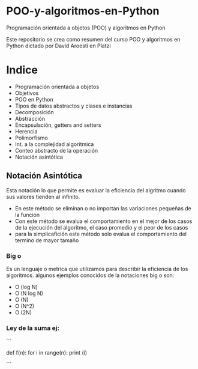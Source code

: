 # POO-y-algoritmos-en-Python

Programación orientada a objetos (POO) y algoritmos en Python

Este repositorio se crea como resumen del curso POO y algoritmos en Python dictado por David Aroesti en Platzi

# Indice
- Programación orientada a objetos
 - Objetivos
 - POO en Python
 - Tipos de datos abstractos y clases e instancias
 - Decomposición
 - Abstracción
 - Encapsulación, getters and setters
 - Herencia
 - Polimorfismo
 - Int. a la complejidad algoritmica
 - Conteo abstracto de la operación
 - Notación asintótica





## Notación Asintótica
Esta notación lo que permite es evaluar la eficiencia del algritmo cuando sus valores tienden al infinito.
 - En este método se eliminan o no importan las variaciones pequeñas de la función
 - Con este método se evalua el comportamiento en el mejor de los casos de la ejecución del algoritmo, el caso promedio y el peor de los casos
 - para la simplicafición este método solo evalua el comportamiento del termino de mayor tamaño
 
 ### Big o
 Es un lenguaje o metrica que utilizamos para describir la eficiencia de los algoritmos.
 algunos ejemplos conocidos de la notaciones big o son:
  - O (log N)
  - O (N log N)
  - O (N)
  - O (N^2)
  - O (2N)

### Ley de la suma ej:

´´´

def f(n):
  for i in range(n):
   print (i)
 
 ´´´
